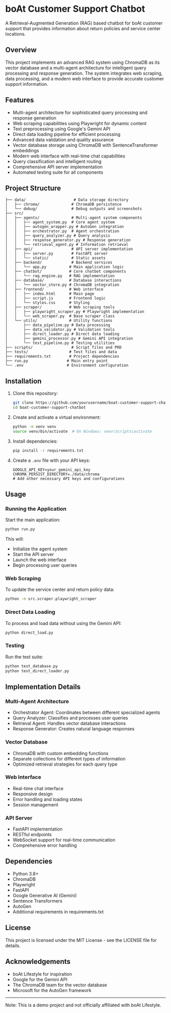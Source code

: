 # boAt Customer Support Chatbot

A Retrieval-Augmented Generation (RAG) based chatbot for boAt customer support that provides information about return policies and service center locations.

## Overview

This project implements an advanced RAG system using ChromaDB as its vector database and a multi-agent architecture for intelligent query processing and response generation. The system integrates web scraping, data processing, and a modern web interface to provide accurate customer support information.

## Features

- Multi-agent architecture for sophisticated query processing and response generation
- Web scraping capabilities using Playwright for dynamic content
- Text preprocessing using Google's Gemini API
- Direct data loading pipeline for efficient processing
- Advanced data validation and quality assurance
- Vector database storage using ChromaDB with SentenceTransformer embeddings
- Modern web interface with real-time chat capabilities
- Query classification and intelligent routing
- Comprehensive API server implementation
- Automated testing suite for all components

## Project Structure

```
├── data/                     # Data storage directory
│   ├── chroma/              # ChromaDB persistence
│   └── debug/               # Debug outputs and screenshots
├── src/
│   ├── agents/              # Multi-agent system components
│   │   ├── agent_system.py  # Core agent system
│   │   ├── autogen_wrapper.py # AutoGen integration
│   │   ├── orchestrator.py  # Agent orchestration
│   │   ├── query_analyzer.py # Query analysis
│   │   ├── response_generator.py # Response generation
│   │   └── retrieval_agent.py # Information retrieval
│   ├── api/                 # API server implementation
│   │   ├── server.py        # FastAPI server
│   │   └── static/          # Static assets
│   ├── backend/             # Backend services
│   │   └── app.py          # Main application logic
│   ├── chatbot/            # Core chatbot components
│   │   └── rag_engine.py   # RAG implementation
│   ├── database/           # Database interactions
│   │   └── vector_store.py # ChromaDB integration
│   ├── frontend/           # Web interface
│   │   ├── index.html      # Main page
│   │   ├── script.js       # Frontend logic
│   │   └── styles.css      # Styling
│   ├── scraper/            # Web scraping tools
│   │   ├── playwright_scraper.py # Playwright implementation
│   │   └── web_scraper.py  # Base scraper class
│   └── utils/              # Utility functions
│       ├── data_pipeline.py # Data processing
│       ├── data_validator.py # Validation tools
│       ├── direct_loader.py # Direct data loading
│       ├── gemini_processor.py # Gemini API integration
│       └── test_pipeline.py # Testing utilities
├── scripts/                 # Script files and PRD
├── tests/                  # Test files and data
├── requirements.txt        # Project dependencies
├── run.py                 # Main entry point
└── .env                   # Environment configuration
```

## Installation

1. Clone this repository:

   ```bash
   git clone https://github.com/yourusername/boat-customer-support-chatbot.git
   cd boat-customer-support-chatbot
   ```

2. Create and activate a virtual environment:

   ```bash
   python -m venv venv
   source venv/bin/activate  # On Windows: venv\Scripts\activate
   ```

3. Install dependencies:

   ```bash
   pip install -r requirements.txt
   ```

4. Create a `.env` file with your API keys:
   ```
   GOOGLE_API_KEY=your_gemini_api_key
   CHROMA_PERSIST_DIRECTORY=./data/chroma
   # Add other necessary API keys and configurations
   ```

## Usage

### Running the Application

Start the main application:

```bash
python run.py
```

This will:

- Initialize the agent system
- Start the API server
- Launch the web interface
- Begin processing user queries

### Web Scraping

To update the service center and return policy data:

```bash
python -m src.scraper.playwright_scraper
```

### Direct Data Loading

To process and load data without using the Gemini API:

```bash
python direct_load.py
```

### Testing

Run the test suite:

```bash
python test_database.py
python test_direct_loader.py
```

## Implementation Details

### Multi-Agent Architecture

- Orchestrator Agent: Coordinates between different specialized agents
- Query Analyzer: Classifies and processes user queries
- Retrieval Agent: Handles vector database interactions
- Response Generator: Creates natural language responses

### Vector Database

- ChromaDB with custom embedding functions
- Separate collections for different types of information
- Optimized retrieval strategies for each query type

### Web Interface

- Real-time chat interface
- Responsive design
- Error handling and loading states
- Session management

### API Server

- FastAPI implementation
- RESTful endpoints
- WebSocket support for real-time communication
- Comprehensive error handling

## Dependencies

- Python 3.8+
- ChromaDB
- Playwright
- FastAPI
- Google Generative AI (Gemini)
- Sentence Transformers
- AutoGen
- Additional requirements in requirements.txt

## License

This project is licensed under the MIT License - see the LICENSE file for details.

## Acknowledgements

- boAt Lifestyle for inspiration
- Google for the Gemini API
- The ChromaDB team for the vector database
- Microsoft for the AutoGen framework

---

Note: This is a demo project and not officially affiliated with boAt Lifestyle.
